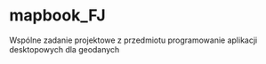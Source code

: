 # mapbook_FJ
Wspólne zadanie projektowe z przedmiotu programowanie aplikacji desktopowych dla geodanych
